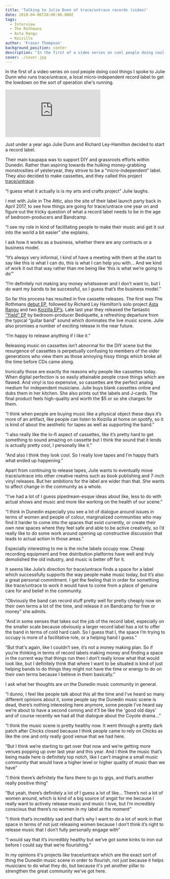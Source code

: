 ```yaml
---
title: 'Talking to Julie Dunn of trace/untrace records (video)'
date: 2018-04-06T20:00:00.000Z
tags:
  - Interview
  - The Rothmans
  - Asta Rangu
  - Koizilla
author: 'Fraser Thompson'
background_position: center
description: "In the first of a video series on cool people doing cool things I spoke to Julie Dunn who runs trace/untrace, a local micro-independent record label, to get the lowdown on the sort of operation she's running."
cover: ./cover.jpg
---
```


In the first of a video series on cool people doing cool things I spoke to Julie Dunn who runs trace/untrace, a local micro-independent record label to get the lowdown on the sort of operation she's running.

<div className="youtubeEmbed">
  <iframe src="https://www.youtube.com/embed/TyJ04bV6hGQ/?autoplay=0&amp;autohide=1&amp;vq=hd720&amp;start=" frameborder="0" allowfullscreen="yes"></iframe>
</div>

Just under a year ago Julie Dunn and Richard Ley-Hamilton decided to start a record label.

Their main kaupapa was to support DIY and grassroots efforts within Dunedin. Rather than aspiring towards the hulking money-grabbing monstrosities of yesteryear, they strove to be a “micro-independent” label. They also decided to make cassettes, and they called this project [trace/untrace](https://traceuntracerecords.com).

“I guess what it actually is is my arts and crafts project” Julie laughs.

I met with Julie in The Attic, also the site of their label launch party back in April 2017, to see how things are going for trace/untrace one year on and figure out the tricky question of what a record label needs to be in the age of bedroom-producers and Bandcamp.

“I see my role in kind of facilitating people to make their music and get it out into the world a bit easier” she explains.

I ask how it works as a business, whether there are any contracts or a business model.

“It’s always very informal, I kind of have a meeting with them at the start to say like this is what I can do, this is what I can help you with... And we kind of work it out that way rather than me being like ‘this is what we’re going to do’”

“I’m definitely not making any money whatsoever and I don’t want to, but I do want my bands to be successful, so I guess that’s the business model.”

So far this process has resulted in five cassette releases. The first was The Rothmans [debut EP](https://therothmans.bandcamp.com/album/a-s-l), followed by Richard Ley Hamilton’s solo project [Asta Rangu](https://astarangu.bandcamp.com/) and two [Koizilla EP’s](https://koizilla.bandcamp.com/). Late last year they released the fantastic [“Yield” EP](https://bediquette.bandcamp.com/) by bedroom-producer Bediquette, a refreshing departure from the typical “guitar band” sound which dominates the live music scene. Julie also promises a number of exciting release in the near future.

“I’m happy to release anything if I like it.”

Releasing music on cassettes isn’t abnormal for the DIY scene but the resurgence of cassettes is perpetually confusing to members of the older generations who view them as those annoying hissy things which broke all the time before CDs came along.

Ironically those are exactly the reasons why people like cassettes today. When digital perfection is so easily attainable people crave things which are flawed. And vinyl is too expensive, so cassettes are the perfect analog medium for independent musicians. Julie buys blank cassettes online and dubs them in her kitchen. She also prints out the labels and J-cards. The final product feels high-quality and worth the $5 or so she charges for them.

“I think when people are buying music like a physical object these days it’s more of an artifact, like people can listen to Koizilla at home on spotify, so it is kind of about the aesthetic for tapes as well as supporting the band.”

“I also really like the lo-fi aspect of cassettes, like it’s pretty hard to get something to sound amazing on cassette but I think the sound that it lends is actually pretty cool, I personally like it.”

“And also I think they look cool. So I really love tapes and I’m happy that’s what ended up happening.”

Apart from continuing to release tapes, Julie wants to eventually move trace/untrace into other creative realms such as book publishing and 7-inch vinyl releases. But her ambitions for the label are wider than that. She wants to affect change in the community as a whole.

“I’ve had a lot of I guess pipedream-esque ideas about like, less to do with actual shows and music and more like working on the health of our scene.”

“I think in Dunedin especially you see a lot of dialogue around issues in terms of women and people of colour, marginalized communities who may find it harder to come into the spaces that exist currently, or create their own new spaces where they feel safe and able to be active creatively, so I’d really like to do some work around opening up constructive discussion that leads to actual action in those areas.”

Especially interesting to me is the niche labels occupy now. Cheap recording equipment and free distribution platforms have well and truly demolished the old industry, and music is better off for it.

It seems like Julie’s direction for trace/untrace finds a space for a label which successfully supports the way people make music today, but it’s also a great personal commitment. I get the feeling that in order for something like trace/untrace to work it would have to come from a place of genuine care for and belief in the community.

“Obviously the band can record stuff pretty well for pretty cheaply now on their own terms a lot of the time, and release it on Bandcamp for free or money” she admits.

“And in some senses that takes out the job of the record label, especially on the smaller scale because obviously a larger record label has a lot to offer the band in terms of cold hard cash. So I guess that I, the space I’m trying to occupy is more of a facilitative role, or a helping hand I guess.”

“But that's again, like I couldn’t see, it’s not a money making plan. So if you’re thinking in terms of record labels making money and finding a space in the current way that things run then I don’t really know what that would look like, but I definitely think that where I want to be situated is kind of just helping bands to do things they might not have the time or energy to do on their own terms because I believe in them basically.”

I ask what her thoughts are on the Dunedin music community in general.

“I dunno, I feel like people talk about this all the time and I’ve heard so many different opinions about it, some people say the Dunedin music scene is dead, there’s nothing interesting here anymore, some people I’ve heard say we’re about to have a second coming and it’ll be like the 'good old days' and of course recently we had all that dialogue about the Coyote drama...”

“I think the music scene is pretty healthy now. It went through a pretty dark patch after Chicks closed because I think people came to rely on Chicks as like the one and only really good venue that we had here.

“But I think we’re starting to get over that now and we’re getting more venues popping up over last year and this year. And I think the music that’s being made here is definitely top notch, like I can’t imagine a small music community that would have a higher level or higher quality of music than we have”

“I think there’s definitely the fans there to go to gigs, and that’s another really positive thing”

“But yeah, there’s definitely a lot of I guess a lot of like... There’s not a lot of women around, which is kind of a big source of angst for me because I really want to actively release music and music I love, but I’m incredibly conscious that there’s no women in my label at the moment”

“I think that’s incredibly sad and that’s why I want to do a lot of work in that space in terms of not just releasing women because I don’t think it’s right to release music that I don’t fully personally engage with”

“I would say that it’s incredibly healthy but we’ve got some kinks to iron out before I could say that we’re flourishing.”

In my opinions it's projects like trace/untrace which are the exact sort of thing the Dunedin music scene in order to flourish, not just because it helps musicians to do what they do, but because it's yet another pillar to strengthen the great community we've got here.
